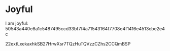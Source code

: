 # Joyful

I am joyful: 50543a440e8a1c5487495ccd33bf7f4a71543164f7708e4f1416e4513cbe2e4c


22extLxekaxhkSB27HrwXsr7TQzHuTQVzzCZhs2CCQmBSP